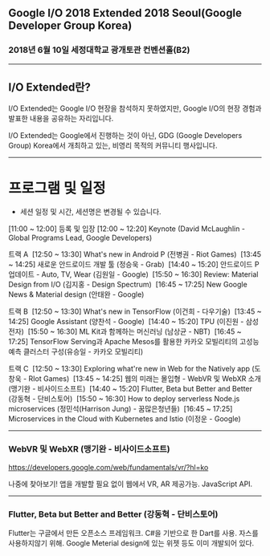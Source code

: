 ## Google I/O 2018 Extended 2018 Seoul(Google Developer Group Korea)
### 2018년 6월 10일 세정대학교 광개토관 컨벤션홀(B2)

---
## I/O Extended란?
I/O Extended는 Google I/O 현장을 참석하지 못하였지만,
Google I/O의 현장 경험과 발표한 내용을 공유하는 자리입니다.

I/O Extended는 Google에서 진행하는 것이 아닌,
GDG (Google Developers Group) Korea에서 개최하고 있는,
비영리 목적의 커뮤니티 행사입니다.

---
# 프로그램 및 일정
* 세션 일정 및 시간, 세션명은 변경될 수 있습니다.

[11:00 ~ 12:00] 등록 및 입장
[12:00 ~ 12:20] Keynote (David McLaughlin - Global Programs Lead, Google Developers)

트랙 A
 [12:50 ~ 13:30] What's new in Android P (전병권 - Riot Games)
 [13:45 ~ 14:25] 새로운 안드로이드 개발 툴 (정승욱 - Grab)
 [14:40 ~ 15:20] 안드로이드 P 업데이트 - Auto, TV, Wear (김원일 - Google)
 [15:50 ~ 16:30] Review: Material Design from I/O (김지홍 - Design Spectrum)
 [16:45 ~ 17:25] New Google News & Material design (안태완 - Google)

트랙 B
 [12:50 ~ 13:30] What's new in TensorFlow (이건희 - 다우기술)
 [13:45 ~ 14:25] Google Assistant (양찬석 - Google)
 [14:40 ~ 15:20] TPU (이진원 - 삼성전자)
 [15:50 ~ 16:30] ML Kit과 함께하는 머신러닝 (남상균 - NBT)
 [16:45 ~ 17:25] TensorFlow Serving과 Apache Mesos를 활용한 카카오 모빌리티의 고성능 예측 클러스터 구성(유승일 - 카카오 모빌리티)

트랙 C
 [12:50 ~ 13:30] Exploring what're new in Web for the Natively app (도창욱 - RIot Games)
 [13:45 ~ 14:25] 웹의 미래는 몰입형 - WebVR 및 WebXR 소개 (맹기완 - 비사이드소프트)
 [14:40 ~ 15:20] Flutter, Beta but Better and Better (강동혁 - 단비스토어)
 [15:50 ~ 16:30] How to deploy serverless Node.js microservices (정민석(Harrison Jung) - 꿈많은청년들)
 [16:45 ~ 17:25] Microservices in the Cloud with Kubernetes and Istio (이정운 - Google)

---
### WebVR 및 WebXR (맹기완 - 비사이드소프트)

https://developers.google.com/web/fundamentals/vr/?hl=ko

나중에 찾아보기! 앱을 개발할 필요 없이 웹에서 VR, AR 제공가능. JavaScript API.


---
### Flutter, Beta but Better and Better (강동혁 - 단비스토어)

Flutter는 구글에서 만든 오픈소스 프레임워크. C#을 기반으로 한 Dart를 사용. 자스를 사용하지않기 위해. Google Meterial design에 있는 위젯 등도 이미 개발되어 있다. 